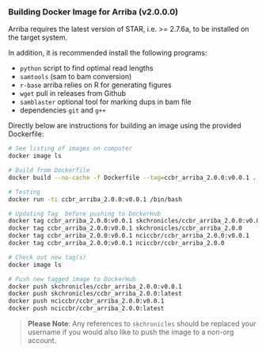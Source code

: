 ### Building Docker Image for Arriba (v2.0.0.0) 

Arriba requires the latest version of STAR, i.e. >= 2.7.6a, to be installed on the target system. 

In addition, it is recommended install the following programs:
 - `python` script to find optimal read lengths 
 - `samtools` (sam to bam conversion)
 - `r-base` arriba relies on R for generating figures
 - `wget` pull in releases from Github
 - `samblaster` optional tool for marking dups in bam file
  - dependencies `git` and `g++`

Directly below are instructions for building an image using the provided Dockerfile:

```bash
# See listing of images on computer
docker image ls

# Build from Dockerfile
docker build --no-cache -f Dockerfile --tag=ccbr_arriba_2.0.0:v0.0.1 .

# Testing
docker run -ti ccbr_arriba_2.0.0:v0.0.1 /bin/bash

# Updating Tag  before pushing to DockerHub
docker tag ccbr_arriba_2.0.0:v0.0.1 skchronicles/ccbr_arriba_2.0.0:v0.0.1
docker tag ccbr_arriba_2.0.0:v0.0.1 skchronicles/ccbr_arriba_2.0.0         # latest
docker tag ccbr_arriba_2.0.0:v0.0.1 nciccbr/ccbr_arriba_2.0.0:v0.0.1
docker tag ccbr_arriba_2.0.0:v0.0.1 nciccbr/ccbr_arriba_2.0.0              # latest

# Check out new tag(s)
docker image ls

# Push new tagged image to DockerHub
docker push skchronicles/ccbr_arriba_2.0.0:v0.0.1
docker push skchronicles/ccbr_arriba_2.0.0:latest
docker push nciccbr/ccbr_arriba_2.0.0:v0.0.1
docker push nciccbr/ccbr_arriba_2.0.0:latest 
```

> **Please Note**: Any references to `skchronicles` should be replaced your username if you would also like to push the image to a non-org account.

